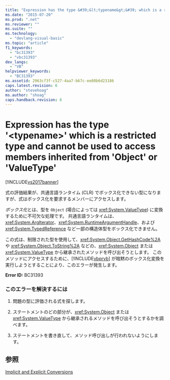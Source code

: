 ```yaml
---
title: "Expression has the type &#39;&lt;typename&gt;&#39; which is a restricted type and cannot be used to access members inherited from &#39;Object&#39; or &#39;ValueType&#39; | Microsoft Docs"
ms.date: "2015-07-20"
ms.prod: ".net"
ms.reviewer: ""
ms.suite: ""
ms.technology: 
  - "devlang-visual-basic"
ms.topic: "article"
f1_keywords: 
  - "bc31393"
  - "vbc31393"
dev_langs: 
  - "VB"
helpviewer_keywords: 
  - "BC31393"
ms.assetid: 2963cf3f-c527-4aa7-b67c-ee80b6d23186
caps.latest.revision: 6
author: "stevehoag"
ms.author: "shoag"
caps.handback.revision: 6
---
```

# Expression has the type &#39;&lt;typename&gt;&#39; which is a restricted type and cannot be used to access members inherited from &#39;Object&#39; or &#39;ValueType&#39;
[!INCLUDE[vs2017banner](../../../visual-basic/developing-apps/includes/vs2017banner.md)]

式の評価結果が、共通言語ランタイム \(CLR\) でボックス化できない型になりますが、式はボックス化を要求するメンバーにアクセスします。  
  
 *ボックス化*とは、型を `Object` \(場合によっては <xref:System.ValueType>\) に変換するために不可欠な処理です。  共通言語ランタイムは、<xref:System.ArgIterator>、<xref:System.RuntimeArgumentHandle>、および <xref:System.TypedReference> など一部の構造体型をボックス化できません。  
  
 この式は、制限された型を使用して、<xref:System.Object.GetHashCode%2A> や <xref:System.Object.ToString%2A> などの、<xref:System.Object> または <xref:System.ValueType> から継承されたメソッドを呼び出そうとします。  このメソッドにアクセスするために、[!INCLUDE[vbprvb](../../../csharp/programming-guide/concepts/linq/includes/vbprvb-md.md)] が暗黙のボックス化変換を実行しようとすることにより、このエラーが発生します。  
  
 **Error ID:** BC31393  
  
### このエラーを解決するには  
  
1.  問題の型に評価される式を探します。  
  
2.  ステートメントのどの部分が、<xref:System.Object> または <xref:System.ValueType> から継承されるメソッドを呼び出そうとするかを調べます。  
  
3.  ステートメントを書き直して、メソッド呼び出しが行われないようにします。  
  
## 参照  
 [Implicit and Explicit Conversions](../../../visual-basic/programming-guide/language-features/data-types/implicit-and-explicit-conversions.md)